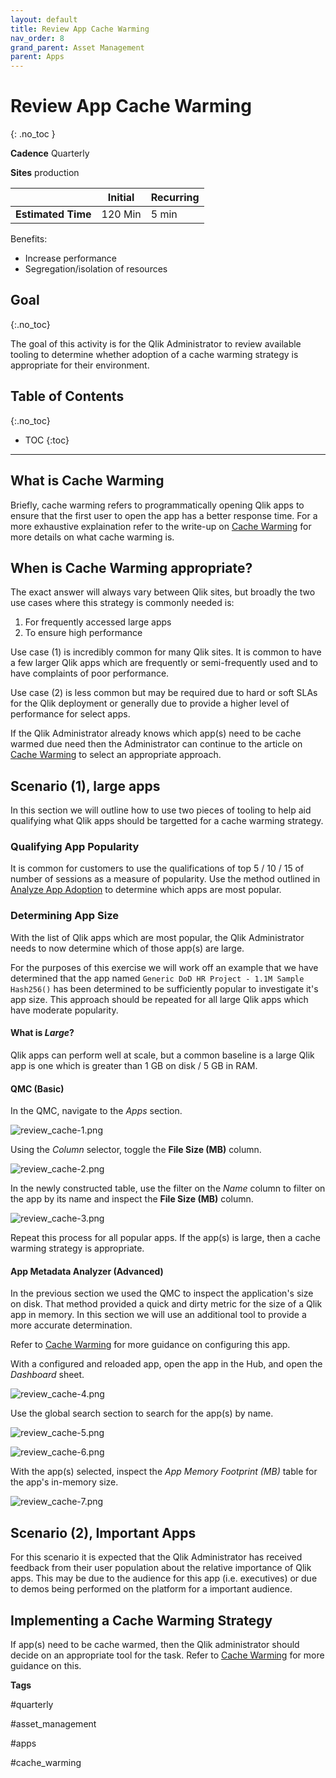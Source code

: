 ```yaml
---
layout: default
title: Review App Cache Warming
nav_order: 8
grand_parent: Asset Management
parent: Apps
---
```


# Review App Cache Warming
{: .no_toc }

**Cadence** <span class="label cadence">Quarterly</span>

**Sites** <span class="label prod">production</span>

|                                  		                    |  Initial | Recurring |
|---------------------------------------------------------|----------|-----------|
| <i class="far fa-clock fa-sm"></i> **Estimated Time**   | 120 Min  | 5 min     |

Benefits:

  - Increase performance
  - Segregation/isolation of resources

## Goal
{:.no_toc}

The goal of this activity is for the Qlik Administrator to review available tooling to determine whether adoption of a cache warming strategy is appropriate for their environment.

## Table of Contents
{:.no_toc}

* TOC
{:toc}

-------------------------

## What is Cache Warming

Briefly, cache warming refers to programmatically opening Qlik apps to ensure that the first user to open the app has a better response time. For a more exhaustive explaination refer to the write-up on [Cache Warming](../../tooling/cache_warming.md#about) for more details on what cache warming is.

## When is Cache Warming appropriate?

The exact answer will always vary between Qlik sites, but broadly the two use cases where this strategy is commonly needed is:

1. For frequently accessed large apps
2. To ensure high performance

Use case (1) is incredibly common for many Qlik sites. It is common to have a few larger Qlik apps which are frequently or semi-frequently used and to have complaints of poor performance.

Use case (2) is less common but may be required due to hard or soft SLAs for the Qlik deployment or generally due to provide a higher level of performance for select apps.

If the Qlik Administrator already knows which app(s) need to be cache warmed due need then the Administrator can continue to the article on [Cache Warming](../../tooling/cache_warming.md) to select an appropriate approach.

## Scenario (1), large apps

In this section we will outline how to use two pieces of tooling to help aid qualifying what Qlik apps should be targetted for a cache warming strategy.

### Qualifying App Popularity

It is common for customers to use the qualifications of top 5 / 10 / 15 of number of sessions as a measure of popularity. Use the method outlined in [Analyze App Adoption](./analyze_app_adoption.md) to determine which apps are most popular. 

### Determining App Size

With the list of Qlik apps which are most popular, the Qlik Administrator needs to now determine which of those app(s) are large.

For the purposes of this exercise we will work off an example that we have determined that the app named `Generic DoD HR Project - 1.1M Sample Hash256()` has been determined to be sufficiently popular to investigate it's app size. This approach should be repeated for all large Qlik apps which have moderate popularity.

#### What is _Large_?

Qlik apps can perform well at scale, but a common baseline is a large Qlik app is one which is greater than 1 GB on disk / 5 GB in RAM.

#### QMC (Basic)

In the QMC, navigate to the _Apps_ section.

![review_cache-1.png](images/review_cache-1.png)

Using the _Column_ selector, toggle the **File Size (MB)** column.

![review_cache-2.png](images/review_cache-2.png)

In the newly constructed table, use the filter on the _Name_ column to filter on the app by its name and inspect the **File Size (MB)** column.

![review_cache-3.png](images/review_cache-3.png)

Repeat this process for all popular apps. If the app(s) is large, then a cache warming strategy is appropriate.

#### App Metadata Analyzer (Advanced)

In the previous section we used the QMC to inspect the application's size on disk. That method provided a quick and dirty metric for the size of a Qlik app in memory. In this section we will use an additional tool to provide a more accurate determination.

Refer to [Cache Warming](../../tooling/app_metadata_analyzer.md) for more guidance on configuring this app.

With a configured and reloaded app, open the app in the Hub, and open the _Dashboard_ sheet.

![review_cache-4.png](images/review_cache-4.png)

Use the global search section to search for the app(s) by name.

![review_cache-5.png](images/review_cache-5.png)

![review_cache-6.png](images/review_cache-6.png)

With the app(s) selected, inspect the _App Memory Footprint (MB)_ table for the app's in-memory size.

![review_cache-7.png](images/review_cache-7.png)

## Scenario (2), Important Apps

For this scenario it is expected that the Qlik Administrator has received feedback from their user population about the relative importance of Qlik apps. This may be due to the audience for this app (i.e. executives) or due to demos being performed on the platform for a important audience.

## Implementing a Cache Warming Strategy

If app(s) need to be cache warmed, then the Qlik administrator should decide on an appropriate tool for the task. Refer to [Cache Warming](../../tooling/cache_warming.md) for more guidance on this.

**Tags**
  
#quarterly

#asset_management

#apps

#cache_warming

&nbsp;

